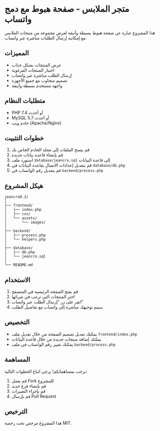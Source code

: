 # متجر الملابس - صفحة هبوط مع دمج واتساب

هذا المشروع عبارة عن صفحة هبوط بسيطة وأنيقة لعرض مجموعة من منتجات الملابس مع إمكانية إرسال الطلبات مباشرة عبر واتساب.

## المميزات

- عرض المنتجات بشكل جذاب
- اختيار المنتجات المرغوبة
- إرسال الطلب مباشرة عبر واتساب
- تصميم متجاوب مع جميع الأجهزة
- واجهة مستخدم بسيطة وأنيقة

## متطلبات النظام

- PHP 7.4 أو أحدث
- MySQL 5.7 أو أحدث
- خادم ويب (Apache/Nginx)

## خطوات التثبيت

1. قم بنسخ الملفات إلى مجلد الخادم الخاص بك
2. قم بإنشاء قاعدة بيانات جديدة
3. استورد ملف `database/jeancro.sql` إلى قاعدة البيانات
4. قم بتعديل إعدادات الاتصال بقاعدة البيانات في `database/db.php`
5. قم بتعديل رقم الواتساب في `backend/process.php`

## هيكل المشروع

```
jeancro0.2/
│
├── frontend/
│   ├── index.php
│   ├── css/
│   └── assets/
│       └── images/
│
├── backend/
│   ├── process.php
│   └── helpers.php
│
├── database/
│   ├── db.php
│   └── jeancro.sql
│
└── README.md
```

## الاستخدام

1. قم بفتح الصفحة الرئيسية في المتصفح
2. اختر المنتجات التي ترغب في شرائها
3. انقر على زر "إرسال الطلب عبر واتساب"
4. سيتم توجيهك مباشرة إلى واتساب مع تفاصيل الطلب

## التخصيص

- يمكنك تعديل تصميم الصفحة من خلال تعديل ملف `frontend/index.php`
- يمكنك إضافة منتجات جديدة من خلال قاعدة البيانات
- يمكنك تغيير رقم الواتساب في ملف `backend/process.php`

## المساهمة

نرحب بمساهماتكم! يرجى اتباع الخطوات التالية:

1. قم بعمل Fork للمشروع
2. قم بإنشاء فرع جديد
3. قم بإجراء التغييرات
4. قم بإرسال Pull Request

## الترخيص

هذا المشروع مرخص تحت رخصة MIT. 